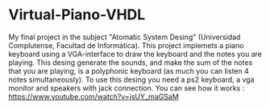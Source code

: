 # Virtual-Piano-VHDL
My final project in the subject "Atomatic System Desing" (Universidad Complutense, Facultad de Informática).
This project implemets a piano keyboard using a VGA-interface to draw the keyboard and the notes you are playing. 
This desing generate the sounds, and make the sum of the notes that you are playing, is a polyphonic keyboard (as much you can listen 4 notes simultaneously). To use this desing you need a ps2 keyboard, a vga monitor and speakers with jack connection.
You can see how it works : https://www.youtube.com/watch?v=jsUY_maGSaM
